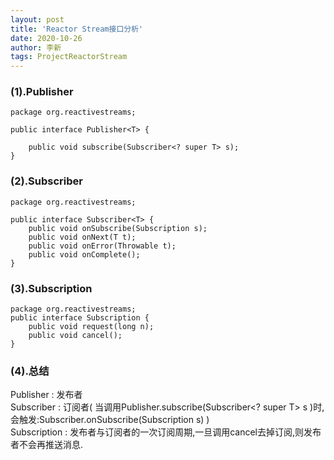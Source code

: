 ```yaml
---
layout: post
title: 'Reactor Stream接口分析'
date: 2020-10-26
author: 李新
tags: ProjectReactorStream
---
```


### (1).Publisher
```
package org.reactivestreams;

public interface Publisher<T> {
    
    public void subscribe(Subscriber<? super T> s);
}
```
### (2).Subscriber
```
package org.reactivestreams;

public interface Subscriber<T> {
    public void onSubscribe(Subscription s);
    public void onNext(T t);
    public void onError(Throwable t);
    public void onComplete();    
}
```
### (3).Subscription
```
package org.reactivestreams;
public interface Subscription {
    public void request(long n);
    public void cancel();
}
```
### (4).总结
Publisher    :   发布者  
Subscriber   :   订阅者( 当调用Publisher.subscribe(Subscriber<? super T> s )时,会触发:Subscriber.onSubscribe(Subscription s) )  
Subscription  :   发布者与订阅者的一次订阅周期,一旦调用cancel去掉订阅,则发布者不会再推送消息.  